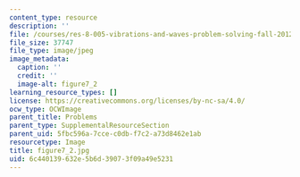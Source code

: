 ```yaml
---
content_type: resource
description: ''
file: /courses/res-8-005-vibrations-and-waves-problem-solving-fall-2012/6c440139632e5b6d39073f09a49e5231_figure7_2.jpg
file_size: 37747
file_type: image/jpeg
image_metadata:
  caption: ''
  credit: ''
  image-alt: figure7_2
learning_resource_types: []
license: https://creativecommons.org/licenses/by-nc-sa/4.0/
ocw_type: OCWImage
parent_title: Problems
parent_type: SupplementalResourceSection
parent_uid: 5fbc596a-7cce-c0db-f7c2-a73d8462e1ab
resourcetype: Image
title: figure7_2.jpg
uid: 6c440139-632e-5b6d-3907-3f09a49e5231
---
```

